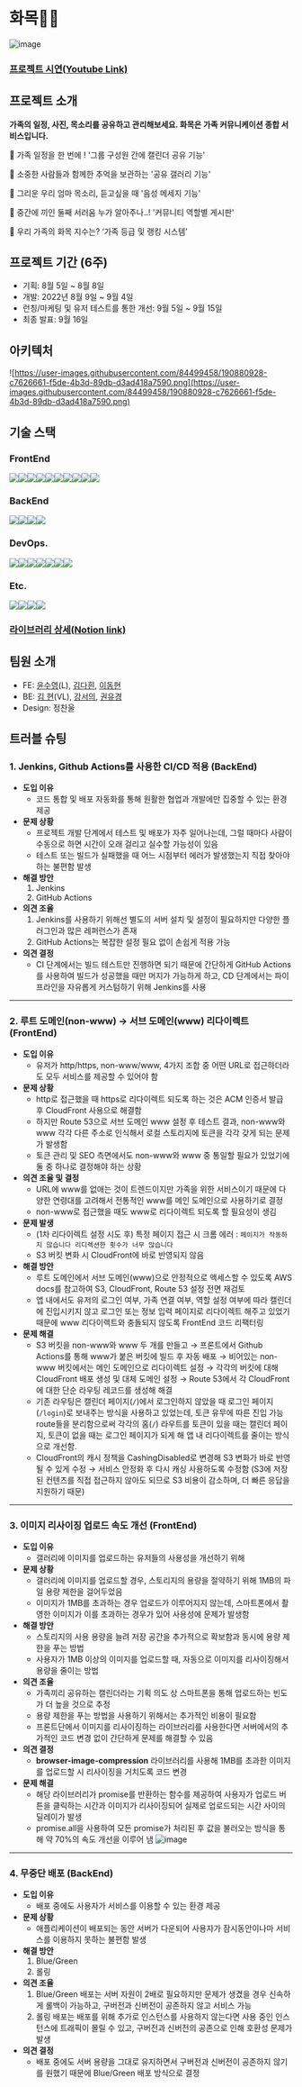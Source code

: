 # 화목🌼🌳
![image](https://user-images.githubusercontent.com/84499458/190884366-65afd725-720f-4777-8447-3d50aba77a4d.png)
### [프로젝트 시연(Youtube Link)](https://youtu.be/G_1d8exS180?t=36)

## 프로젝트 소개
**가족의 일정, 사진, 목소리를 공유하고 관리해보세요. 화목은 가족 커뮤니케이션 종합 서비스입니다.**

📌 가족 일정을 한 번에 ! '그룹 구성원 간에 캘린더 공유 기능'

📌 소중한 사람들과 함께한 추억을 보관하는 '공유 갤러리 기능'

📌 그리운 우리 엄마 목소리, 듣고싶을 때 '음성 메세지 기능'

📌 중간에 끼인 둘째 서러움 누가 알아주나..! '커뮤니티 역할별 게시판'

📌 우리 가족의 화목 지수는?  ‘가족 등급 및 랭킹 시스템’

## 프로젝트 기간 (6주)

- 기획: 8월 5일 ~ 8월 8일
- 개발: 2022년 8월 9일 ~ 9월 4일
- 런칭/마케팅 및 유저 테스트를 통한 개선: 9월 5일 ~ 9월 15일
- 최종 발표: 9월 16일

## 아키텍처

![https://user-images.githubusercontent.com/84499458/190880928-c7626661-f5de-4b3d-89db-d3ad418a7590.png](https://user-images.githubusercontent.com/84499458/190880928-c7626661-f5de-4b3d-89db-d3ad418a7590.png)

## 기술 스택
### FrontEnd
<div style="display: flex">
<img src="https://img.shields.io/badge/React-20232A?style=for-the-badge&logo=react&logoColor=61DAFB">
<img src="https://img.shields.io/badge/Redux Toolkit-593D88?style=for-the-badge&logo=redux&logoColor=white">
<img src="https://img.shields.io/badge/React Query-FF4154?style=for-the-badge&logo=React Query&logoColor=white">
<img src="https://img.shields.io/badge/Axios-5A29E4?style=for-the-badge&logo=Axios&logoColor=white">
<img src="https://img.shields.io/badge/styled components-DB7093?style=for-the-badge&logo=styledcomponents&logoColor=white">
<img src="https://img.shields.io/badge/Material%20UI-007FFF?style=for-the-badge&logo=mui&logoColor=white">
<img src="https://img.shields.io/badge/React Hook Form-EC5990?style=for-the-badge&logo=ReactHookForm&logoColor=white">
<img src="https://img.shields.io/badge/React_Router-CA4245?style=for-the-badge&logo=react-router&logoColor=white">
<img src="https://img.shields.io/badge/Stomp-000000?style=for-the-badge&logo=Stomp&logoColor=white">
<img src="https://img.shields.io/badge/SockJS-010101?style=for-the-badge&logo=Socket.io&logoColor=white">

</div>

### BackEnd
<div style="display: flex">
<img src="https://img.shields.io/badge/Spring-6DB33F?style=for-the-badge&logo=Spring&logoColor=white">
<img src="https://img.shields.io/badge/SpringBoot-6DB33F?style=for-the-badge&logo=SpringBoot&logoColor=white">
<img src="https://img.shields.io/badge/SpringSecurity-6DB33F?style=for-the-badge&logo=SpringSecurity&logoColor=white">
<img src="https://img.shields.io/badge/JSON Web Tokens-000000?style=for-the-badge&logo=JSON Web Tokens&logoColor=white">
</div>

### DevOps.
<div style="display: flex">
<img src="https://img.shields.io/badge/GitHub Actions-2088FF?style=for-the-badge&logo=GitHub Actions&logoColor=F7BA3E">
<img src="https://img.shields.io/badge/Amazon S3-569A31?style=for-the-badge&logo=Amazon S3&logoColor=white">
<img src="https://img.shields.io/badge/Amazon CloudFront-232F3E?style=for-the-badge&logo=Amazon AWS&logoColor=white">
<img src="https://img.shields.io/badge/Route 53-68337?style=for-the-badge&logo=Route53&logoColor=white">
<img src="https://img.shields.io/badge/ACM-0085CA?style=for-the-badge&logo=ACM&logoColor=white">
<img src="https://img.shields.io/badge/Jenkins-D24939?style=for-the-badge&logo=Jenkins&logoColor=white">
<img src="https://img.shields.io/badge/MySQL-4479A1?style=for-the-badge&logo=MySQL&logoColor=white">

</div>

### Etc.
<div style="display: flex">
<img src="https://img.shields.io/badge/Google Analytics-E37400?style=for-the-badge&logo=Google Analytics&logoColor=white">
<img src="https://img.shields.io/badge/eslint-3A33D1?style=for-the-badge&logo=eslint&logoColor=white">
<img src="https://img.shields.io/badge/prettier-1A2C34?style=for-the-badge&logo=prettier&logoColor=F7BA3E">
<img src="https://img.shields.io/badge/Figma-F24E1E?style=for-the-badge&logo=figma&logoColor=white">

</div>

### [라이브러리 상세(Notion link)](https://ddooyn.notion.site/10e4c333c42546c68d7628c0526995b1)

## 팀원 소개

- FE: [윤수영](https://github.com/ddooyn)(L), [김다흰](https://github.com/doa12), [이동현](https://github.com/slozche)
- BE: [김 현](https://github.com/uoahy)(VL), [강서의](https://github.com/lemon203213), [권유경](https://github.com/Eachkwon)
- Design: 정찬울

## 트러블 슈팅

### 1. Jenkins, Github Actions를 사용한 CI/CD 적용 (BackEnd)
- **도입 이유**
  - 코드 통합 및 배포 자동화를 통해 원활한 협업과 개발에만 집중할 수 있는 환경 제공
- **문제 상황**
  - 프로젝트 개발 단계에서 테스트 및 배포가 자주 일어나는데, 그럴 때마다 사람이 수동으로 하면 시간이 오래 걸리고 실수할 가능성이 있음
  - 테스트 또는 빌드가 실패했을 때 어느 시점부터 에러가 발생했는지 직접 찾아야 하는 불편함 발생
- **해결 방안**
  1. Jenkins
  2. GitHub Actions
- **의견 조율**
  1. Jenkins를 사용하기 위해선 별도의 서버 설치 및 설정이 필요하지만 다양한 플러그인과 많은 레퍼런스가 존재
  2. GitHub Actions는 복잡한 설정 필요 없이 손쉽게 적용 가능
- **의견 결정**
  - CI 단계에서는 빌드 테스트만 진행하면 되기 때문에 간단하게 GitHub Actions를 사용하여 빌드가 성공했을 때만 머지가 가능하게 하고, CD 단계에서는 파이프라인을 자유롭게 커스텀하기 위해 Jenkins를 사용

---

### 2. 루트 도메인(non-www) → 서브 도메인(www) 리다이렉트 (FrontEnd)
- **도입 이유**
  - 유저가 http/https, non-www/www, 4가지 조합 중 어떤 URL로 접근하더라도 모두 서비스를 제공할 수 있어야 함
- **문제 상황**
  - http로 접근했을 때 https로 리다이렉트 되도록 하는 것은 ACM 인증서 발급 후 CloudFront 사용으로 해결함
  - 하지만 Route 53으로 서브 도메인 www 설정 후 테스트 결과, non-www와 www 각각 다른 주소로 인식해서 로컬 스토리지에 토큰을 각각 갖게 되는 문제가 발생함
  - 토큰 관리 및 SEO 측면에서도 non-www와 www 중 통일할 필요가 있었기에 둘 중 하나로 결정해야 하는 상황
- **의견 조율 및 결정**
  - URL에 www를 없애는 것이 트렌드이지만 가족을 위한 서비스이기 때문에 다양한 연령대를 고려해서 전통적인 www를 메인 도메인으로 사용하기로 결정
  - non-www로 접근했을 때도 www로 리다이렉트 되도록 할 필요성이 생김
- **문제 발생**
  - (1차 리다이렉트 설정 시도 후) 특정 페이지 접근 시 크롬 에러
  : `페이지가 작동하지 않습니다 리디렉션한 횟수가 너무 많습니다`
  - S3 버킷 변화 시 CloudFront에 바로 반영되지 않음
- **해결 방안**
  - 루트 도메인에서 서브 도메인(www)으로 안정적으로 액세스할 수 있도록 AWS docs를 참고하여 S3, CloudFront, Route 53 설정 전면 재검토
  - 앱 내에서도 유저의 로그인 여부, 가족 연결 여부, 역할 설정 여부에 따라 캘린더에 진입시키지 않고 로그인 또는 정보 입력 페이지로 리다이렉트 해주고 있었기 때문에 www 리다이렉트와 충돌되지 않도록 FrontEnd 코드 리팩터링
- **문제 해결**
  - S3 버킷을 non-www와 www 두 개를 만들고 → 프론트에서 Github Actions를 통해 www가 붙은 버킷에 빌드 후 자동 배포 → 비어있는 non-www 버킷에서는 메인 도메인으로 리다이렉트 설정 → 각각의 버킷에 대해 CloudFront 배포 생성 및 대체 도메인 설정 → Route 53에서 각 CloudFront에 대한 단순 라우팅 레코드를 생성해 해결
  - 기존 라우팅은 캘린더 페이지(`/`)에서 로그인하지 않았을 때 로그인 페이지(`/login`)로 보내주는 방식을 사용하고 있었는데, 토큰 유무에 따른 진입 가능 route들을 분리함으로써 각각의 홈(`/`) 라우트를 토큰이 있을 때는 캘린더 페이지, 토큰이 없을 때는 로그인 페이지가 되게 해 앱 내 리다이렉트를 줄이는 방식으로 개선함.
  - CloudFront의 캐시 정책을 CashingDisabled로 변경해 S3 변화가 바로 반영될 수 있게 수정 → 서비스 안정화 후 다시 캐싱 사용하도록 수정함 (S3에 저장된 컨텐츠를 직접 접근하지 않아도 되므로 S3 비용이 감소하며, 더 빠른 응답을 지원하기 때문)

---

### 3. 이미지 리사이징 업로드 속도 개선 (FrontEnd)
- **도입 이유**
  - 갤러리에 이미지를 업로드하는 유저들의 사용성을 개선하기 위해
- **문제 상황**
  - 갤러리에 이미지를 업로드할 경우, 스토리지의 용량을 절약하기 위해 1MB의 파일 용량 제한을 걸어두었음
  - 이미지가 1MB를 초과하는 경우 업로드가 이루어지지 않는데, 스마트폰에서 촬영한 이미지가 이를 초과하는 경우가 있어 사용성에 문제가 발생함
- **해결 방안**
  - 스토리지의 사용 용량을 늘려 저장 공간을 추가적으로 확보함과 동시에 용량 제한을 푸는 방법
  - 사용자가 1MB 이상의 이미지를 업로드할 때, 자동으로 이미지를 리사이징해서 용량을 줄이는 방법
- **의견 조율**
  - 가족끼리 공유하는 캘린더라는 기획 의도 상 스마트폰을 통해 업로드하는 빈도가 더 높을 것으로 추정
  - 용량 제한을 푸는 방법을 사용하기 위해서는 추가적인 비용이 필요함
  - 프론트단에서 이미지를 리사이징하는 라이브러리를 사용한다면 서버에서의 추가적인 코드 변경 없이 간단하게 문제를 해결할 수 있음
- **의견 결정**
  - **browser-image-compression** 라이브러리를 사용해 1MB를 초과한 이미지를 업로드할 시 리사이징을 거치도록 코드 변경
- **문제 해결**
  - 해당 라이브러리가 promise를 반환하는 함수를 제공하여 사용자가 업로드 버튼을 클릭하는 시간과 이미지가 리사이징되어 실제로 업로드되는 시간 사이의 딜레이가 발생
  - promise.all을 사용하여 모든 promise가 처리된 후 값을 불러오는 방식을 통해 약 70%의 속도 개선을 이루어 냄
  ![image](https://user-images.githubusercontent.com/84499458/190884316-433fe331-cb09-42fa-b232-a275516f33fa.png)  

---

### 4. 무중단 배포 (BackEnd)
- **도입 이유**
  - 배포 중에도 사용자가 서비스를 이용할 수 있는 환경 제공
- **문제 상황**
  - 애플리케이션이 배포되는 동안 서버가 다운되어 사용자가 잠시동안이나마 서비스를 이용하지 못하는 불편함 발생
- **해결 방안**
  1. Blue/Green
  2. 롤링
- **의견 조율**
  1. Blue/Green 배포는 서버 자원이 2배로 필요하지만 문제가 생겼을 경우 신속하게 롤백이 가능하고, 구버전과 신버전이 공존하지 않고 서비스 가능
  2. 롤링 배포는 배포를 위해 추가로 인스턴스를 사용하지 않는다면 사용 중인 인스턴스에 트래픽이 몰릴 수 있고, 구버전과 신버전의 공존으로 인해 호환성 문제가 발생
- **의견 결정**
  - 배포 중에도 서버 용량을 그대로 유지하면서 구버전과 신버전이 공존하지 않기를 원했기 때문에 Blue/Green 배포 방식으로 결정
